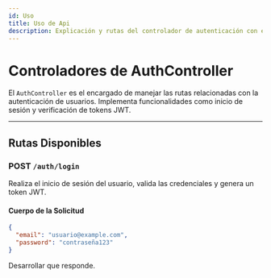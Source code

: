 ```yaml
---
id: Uso
title: Uso de Api
description: Explicación y rutas del controlador de autenticación con ejemplos y manejo de errores.
---
```


# Controladores de AuthController

El `AuthController` es el encargado de manejar las rutas relacionadas con la autenticación de usuarios. Implementa funcionalidades como inicio de sesión y verificación de tokens JWT.

---

## Rutas Disponibles

### **POST `/auth/login`**

Realiza el inicio de sesión del usuario, valida las credenciales y genera un token JWT.

#### **Cuerpo de la Solicitud**


```json
{
  "email": "usuario@example.com",
  "password": "contraseña123"
}
```
Desarrollar que responde.
###